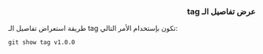 


### <div dir=rtl>عرض تفاصيل الـ tag<dir>

طريقة استعراض تفاصيل الـ tag تكون بإستخدام الأمر التالي:


``
git show tag v1.0.0
``


<div>

